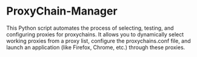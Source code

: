 # ProxyChain-Manager
This Python script automates the process of selecting, testing, and configuring proxies for proxychains. It allows you to dynamically select working proxies from a proxy list, configure the proxychains.conf file, and launch an application (like Firefox, Chrome, etc.) through these proxies.
